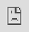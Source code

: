 ```yaml
---
hide:
  - toc
  - navigation
---
```


<div class="iframe-container" style="margin:0px;padding:0px;overflow\:hidden">
  <iframe src="https://embed.kumu.io/b3d59a64f47bc07d82f594c808a8a6b3?scroll=1" frameborder="0" style="overflow\:hidden;overflow-x\:hidden;overflow-y\:hidden;height:100%;width:100%;position:absolute;left:0px;right:0px;bottom:0px" height="100%" width="100%"></iframe>
</div> 


<style> 
  h1 {display: none !important;} 
  .md-content{padding: 0 !important;} 
  article { margin: 0 !important; padding-top: 0 !important; } 
  
  .iframe-container { top: 50px; /* Décalage par défaut de 50px */ } 
  
  @media (min-width: 1220px) { 
    .iframe-container { top: 100px !important; /* Décalage de 100px pour les écrans de largeur supérieure à 1219px */ }
  } 
</style>
